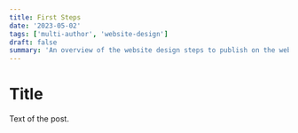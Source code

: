 ```yaml
---
title: First Steps
date: '2023-05-02'
tags: ['multi-author', 'website-design']
draft: false
summary: 'An overview of the website design steps to publish on the web'
---
```


# Title

Text of the post.